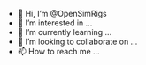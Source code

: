 - 👋 Hi, I’m @OpenSimRigs
- 👀 I’m interested in ...
- 🌱 I’m currently learning ...
- 💞️ I’m looking to collaborate on ...
- 📫 How to reach me ...

<!---
OpenSimRigs/OpenSimRigs is a ✨ special ✨ repository because its `README.md` (this file) appears on your GitHub profile.
You can click the Preview link to take a look at your changes.
--->
